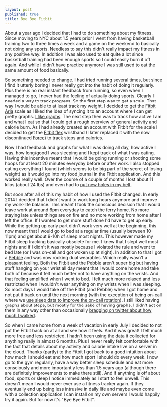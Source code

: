 ```yaml
---
layout: post
published: true
title: Bye Bye Fitbit
---
```


About a year ago I decided that I had to do something about my fitness. Since
moving to NYC about 1.5 years prior I went from having basketball training two
to three times a week and a game on the weekend to basically not doing any
sports. Needless to say this didn't really impact my fitness in any positive
way. In addition I was also used to eat quite a lot since basketball training
had been enough sports so I could easily burn it off again. And while I didn't
have practice anymore I was still used to eat the same amount of food
basically.

So something needed to change. I had tried running several times, but since I
find it utterly boring I never really got into the habit of doing it
regularly. Plus there is no real instant feedback from running, so even when I
managed to go, I never had the feeling of actually doing sports. Clearly I
needed a way to track progress. So the first step was to get a scale. That way
I would be able to at least track my weight. I decided to get the [Fitbit
Aria][aria] scale as I liked the idea of syncing it to an account where I can
get pretty graphs. [I like graphs][graphit]. The next step then was to track
how active I am and what I eat so that I could get a rough overview of general
activity and calorie burn. As I had already created an account with Fitbit
for the scale I decided to get the [Fitbit flex][flex] wristband (I later
replaced it with the now discontinued [Force][force]) to track steps and
calories.

Now I had feedback and graphs for what I was doing all day, how active I was,
how long/good I was sleeping and I kept track of what I was eating. Having
this incentive meant that I would be going running or shooting some hoops for
at least 20 minutes everyday before or after work. I also stopped eating
everything I found (which seems to be big part of the secret of losing weight)
as it would go into my food journal in the Fitbit application. And this worked
really well. Over the course of a couple of months I lost about 11 kilos
(about 24 lbs) and even had to [put new holes in my belt][belttweet].

But soon after all of this my habit of how I used the Fitbit changed. In early
2014 I decided that I didn't want to work long hours anymore and improve my
work-life balance. This meant I took the conscious decision that I would leave
work at around 6pm everyday to catch the ferry home. No more staying late
unless things are on fire and no more working from home after I left the
office. If I wanted to get more stuff done I'd have to get up early. While the
getting up early part didn't work very well at the beginning, this now meant
that I would go to bed at a regular time (usually between 10-11pm) and get
about 9-10h of sleep most nights. This however made my Fitbit sleep tracking
basically obsolete for me. I knew that I slept well most nights and if I
didn't it was mostly because I violated the rule and went to bed late (or I
was on-call and got woken up at night). In addition to that I got a
[Pebble][pebble] and was now rocking dual wearables. Which really wasn't a
pleasant feeling. Both the Fitbit and the Pebble aren't super big but having
stuff hanging on your wrist all day meant that I would come home and take both
of because it felt much better not to have anything on the wrists. And that
feeling amplified when I went to bed. I felt much more relaxed and less
restricted when I wouldn't wear anything on my wrists when I was sleeping. So
most days I would take off the Fitbit (and Pebble) when I got home and not put
it back on until the next morning (with the exception of being on-call where
we [use sleep data to improve the on-call rotation][opsweekly]). I still liked
having graphs about steps, but mostly for the sake of having graphs. I didn't
act on them in any way other than occasionally [bragging on twitter about how much I
walked][bragtweet].

So when I came home from a week of vacation in early July I decided to not put
the Fitbit back on at all and see how it feels. And it was great! I felt much
more free and less restricted. I hadn't been using the data it collected for
anything really in almost 6 months. Plus I never really felt comfortable with
the fact that details about my activity and calorie intake live on a server in
the cloud. Thanks (partly) to the Fitbit I got back to a good intuition about
how much I should eat and how much sport I should do every week. I now go to
the gym regularly, have a way better sleep schedule and eat more consciously
and more importantly less than 1.5 years ago (although there are definitely
improvements to make there still). And if anything is off about food, sports
or sleep I notice immediately as I start to feel unwell. This doesn't mean I
would never ever use a fitness tracker again. If they eventually end up being
less intrusive in daily life and maybe even come with a collection application
I can install on my own servers I would happily try it again. But for now it's
"Bye Bye Fitbit".


[aria]: http://www.fitbit.com/aria
[flex]: http://www.fitbit.com/flex
[force]: http://www.fitbit.com/force
[bragtweet]: https://twitter.com/mrtazz/statuses/483125970245660674
[graphit]: http://shouldigraphit.com
[belttweet]: https://twitter.com/mrtazz/statuses/399937629078441984
[opsweekly]: http://codeascraft.com/2014/06/19/opsweekly-measuring-on-call-experience-with-alert-classification/
[pebble]: https://getpebble.com
